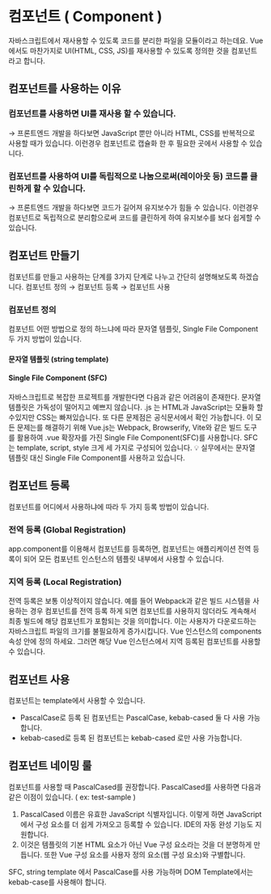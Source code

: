 # 컴포넌트 ( Component )
자바스크립트에서 재사용할 수 있도록 코드를 분리한 파일을 모듈이라고 하는데요. Vue에서도 마찬가지로 UI(HTML, CSS, JS)를 재사용할 수 있도록 정의한 것을 컴포넌트라고 합니다.

## 컴포넌트를 사용하는 이유
### 컴포넌트를 사용하면 UI를 재사용 할 수 있습니다.
→ 프론트엔드 개발을 하다보면 JavaScript 뿐만 아니라 HTML, CSS를 반복적으로 사용할 때가 있습니다. 이런경우 컴포넌트로 캡슐화 한 후 필요한 곳에서 사용할 수 있습니다.
### 컴포넌트를 사용하여 UI를 독립적으로 나눔으로써(레이아웃 등) 코드를 클린하게 할 수 있습니다.
→ 프론트엔드 개발을 하다보면 코드가 길어져 유지보수가 힘들 수 있습니다. 이런경우 컴포넌트로 독립적으로 분리함으로써 코드를 클린하게 하여 유지보수를 보다 쉽게할 수 있습니다.

## 컴포넌트 만들기
컴포넌트를 만들고 사용하는 단계를 3가지 단계로 나누고 간단히 설명해보도록 하겠습니다.
컴포넌트 정의 → 컴포넌트 등록 → 컴포넌트 사용

### 컴포넌트 정의
컴포넌트 어떤 방법으로 정의 하느냐에 따라 문자열 템플릿, Single File Component 두 가지 방법이 있습니다.
#### 문자열 템플릿 (string template)
#### Single File Component (SFC)
자바스크립트로 복잡한 프로젝트를 개발한다면 다음과 같은 어려움이 존재한다.
문자열 템플릿은 가독성이 떨어지고 예쁘지 않습니다.
.js 는 HTML과 JavaScript는 모듈화 할 수있지만 CSS는 빠져있습니다.
또 다른 문제점은 공식문서에서 확인 가능합니다.
이 모든 문제는를 해결하기 위해 Vue.js는 Webpack, Browserify, Vite와 같은 빌드 도구를 활용하여 .vue 확장자를 가진 Single File Component(SFC)를 사용합니다.
SFC는 template, script, style 크게 세 가지로 구성되어 있습니다.
💡
실무에서는 문자열 템플릿 대신 Single File Component를 사용하고 있습니다.

## 컴포넌트 등록
컴포넌트를 어디에서 사용하냐에 따라 두 가지 등록 방법이 있습니다.

### 전역 등록 (Global Registration)
app.component를 이용해서 컴포넌트를 등록하면, 컴포넌트는 애플리케이션 전역 등록이 되어 모든 컴포넌트 인스턴스의 템플릿 내부에서 사용할 수 있습니다.

### 지역 등록 (Local Registration)
전역 등록은 보통 이상적이지 않습니다. 예를 들어 Webpack과 같은 빌드 시스템을 사용하는 경우 컴포넌트를 전역 등록 하게 되면 컴포넌트를 사용하지 않더라도 계속해서 최종 빌드에 해당 컴포넌트가 포함되는 것을 의미합니다. 이는 사용자가 다운로드하는 자바스크립트 파일의 크기를 불필요하게 증가시킵니다.
Vue 인스턴스의 components 속성 안에 정의 하세요. 그러면 해당 Vue 인스턴스에서 지역 등록된 컴포넌트를 사용할 수 있습니다.

## 컴포넌트 사용
컴포넌트는 template에서 사용할 수 있습니다.
- PascalCase로 등록 된 컴포넌트는 PascalCase, kebab-cased 둘 다 사용 가능합니다.
- kebab-cased로 등록 된 컴포넌트는 kebab-cased 로만 사용 가능합니다.

## 컴포넌트 네이밍 룰
컴포넌트를 사용할 때 PascalCased를 권장합니다. PascalCased를 사용하면 다음과 같은 이점이 있습니다. ( ex: test-sample )
1. PascalCased 이름은 유효한 JavaScript 식별자입니다. 이렇게 하면 JavaScript에서 구성 요소를 더 쉽게 가져오고 등록할 수 있습니다. IDE의 자동 완성 기능도 지원합니다.
2. <PascalCase />이것은 템플릿의 기본 HTML 요소가 아닌 Vue 구성 요소라는 것을 더 분명하게 만듭니다. 또한 Vue 구성 요소를 사용자 정의 요소(웹 구성 요소)와 구별합니다.

SFC, string template 에서 PascalCase를 사용 가능하며 DOM Template에서는 kebab-case를 사용해야 합니다.